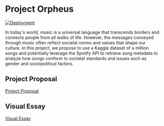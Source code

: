 # Project Orpheus

[![Deployment](https://github.com/RafaelPiloto10/orpheus/actions/workflows/static.yml/badge.svg)](https://github.com/RafaelPiloto10/orpheus/actions/workflows/static.yml)

In today's world, music is a universal language that transcends borders and connects people from all walks of life.
However, the messages conveyed through music often reflect societal norms and values that shape our culture.
In this project, we propose to use a Kaggle dataset of a million songs and potentially leverage the Spotify API to retrieve song metadata to analyze how songs conform to societal standards and issues such as gender and sociopolitical factors.

## Project Proposal

[Project Proposal](https://docs.google.com/document/d/1XuDyDjolYTNc81Flb6i1Kdtd3sqGowgtVQFXS2guYUw/edit?usp=sharing)

## Visual Essay

[Visual Essay](https://rafaelpiloto10.github.io/orpheus)
